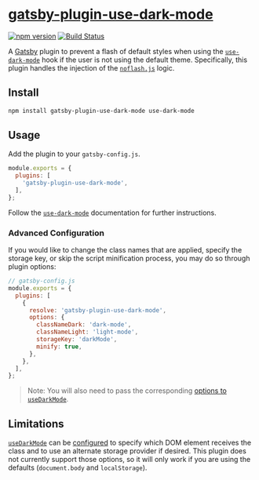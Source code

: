 # [gatsby-plugin-use-dark-mode][home]

[![npm version][npm-image]][npm-url] [![Build Status][ci-image]][ci-url]

A [Gatsby][gatsby] plugin to prevent a flash of default styles when using the [`use-dark-mode`][udm]
hook if the user is not using the default theme. Specifically, this plugin handles the injection of
the [`noflash.js`][udm-noflash] logic.

## Install

```sh
npm install gatsby-plugin-use-dark-mode use-dark-mode
```

## Usage

Add the plugin to your `gatsby-config.js`.

<!-- prettier-ignore -->
```js
module.exports = {
  plugins: [
    'gatsby-plugin-use-dark-mode',
  ],
};
```

Follow the [`use-dark-mode`][udm] documentation for further instructions.

### Advanced Configuration

If you would like to change the class names that are applied, specify the storage key, or skip the
script minification process, you may do so through plugin options:

```js
// gatsby-config.js
module.exports = {
  plugins: [
    {
      resolve: 'gatsby-plugin-use-dark-mode',
      options: {
        classNameDark: 'dark-mode',
        classNameLight: 'light-mode',
        storageKey: 'darkMode',
        minify: true,
      },
    },
  ],
};
```

> Note: You will also need to pass the corresponding [options to `useDarkMode`][udm-parameters].

## Limitations

[`useDarkMode`][udm] can be [configured][udm-parameters] to specify which DOM element receives the
class and to use an alternate storage provider if desired. This plugin does not currently support
those options, so it will only work if you are using the defaults (`document.body` and
`localStorage`).

[home]: https://github.com/wKovacs64/gatsby-plugin-use-dark-mode
[npm-image]: https://img.shields.io/npm/v/gatsby-plugin-use-dark-mode.svg?style=flat-square
[npm-url]: https://www.npmjs.com/package/gatsby-plugin-use-dark-mode
[ci-image]:
  https://img.shields.io/github/actions/workflow/status/wKovacs64/gatsby-plugin-use-dark-mode/ci.yml?logo=github&style=flat-square
[ci-url]: https://github.com/wKovacs64/gatsby-plugin-use-dark-mode/actions?query=workflow%3Aci
[gatsby]: https://www.gatsbyjs.org
[udm]: https://github.com/donavon/use-dark-mode#readme
[udm-noflash]: https://github.com/donavon/use-dark-mode#that-flash
[udm-parameters]: https://github.com/donavon/use-dark-mode#parameters
